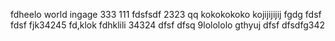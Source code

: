 fdheelo world
ingage
333
111
fdsfsdf
2323
qq
kokokokoko
kojijijijij
fgdg
fdsf
fdsf
fjk34245
fd,klok
fdhklili
34324
dfsf
dfsq
9lolololo
gthyuj
dfsf
dfsdfg342
